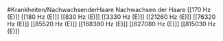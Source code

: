 #Krankheiten/NachwachsenderHaare
Nachwachsen der Haare
[[170 Hz (E)]]
[[180 Hz (E)]]
[[830 Hz (E)]]
[[3330 Hz (E)]]
[[21260 Hz (E)]]
[[76320 Hz (E)]]
[[85520 Hz (E)]]
[[168380 Hz (E)]]
[[627080 Hz (E)]]
[[815030 Hz (E)]]